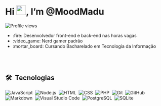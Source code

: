 <h1>Hi <img src="https://raw.githubusercontent.com/kaueMarques/kaueMarques/master/hi.gif" width="30px">, I’m @MoodMadu</h1>
<p align="left">
  <img src="https://komarev.com/ghpvc/?username=MoodMadu&color=yellow" alt="Profile views" />
</p>
<ul>
  <li> :fire: Desenvolvedor front-end e back-end nas horas vagas
  <li> :video_game: Nerd gamer padrão
  <li> :mortar_board: Cursando Bacharelado em Tecnologia da Informação
</ul>

<br><br>

## 🛠 &nbsp;Tecnologias

![JavaScript](https://img.shields.io/badge/-JavaScript-05122A?style=flat&logo=javascript)&nbsp;
![Node.js](https://img.shields.io/badge/-Node.js-05122A?style=flat&logo=node.js)&nbsp;
![HTML](https://img.shields.io/badge/-HTML-05122A?style=flat&logo=HTML5)&nbsp;
![CSS](https://img.shields.io/badge/-CSS-05122A?style=flat&logo=CSS3&logoColor=1572B6)&nbsp;
![PHP](https://img.shields.io/badge/-PHP-05122A?style=flat&logo=PHP)&nbsp;
![Git](https://img.shields.io/badge/-Git-05122A?style=flat&logo=git)&nbsp;
![GitHub](https://img.shields.io/badge/-GitHub-05122A?style=flat&logo=github)&nbsp;
![Markdown](https://img.shields.io/badge/-Markdown-05122A?style=flat&logo=markdown)&nbsp;
![Visual Studio Code](https://img.shields.io/badge/-Visual%20Studio%20Code-05122A?style=flat&logo=visual-studio-code&logoColor=007ACC)&nbsp;
![PostgreSQL](https://img.shields.io/badge/-PostgreSQL-05122A?style=flat&logo=postgresql)&nbsp;
![SQLite](https://img.shields.io/badge/-SQLite-05122A?style=flat&logo=sqlite)&nbsp;

<br><br>

